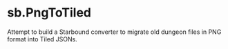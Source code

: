 # sb.PngToTiled
Attempt to build a Starbound converter to migrate old dungeon files in PNG format into Tiled JSONs.
